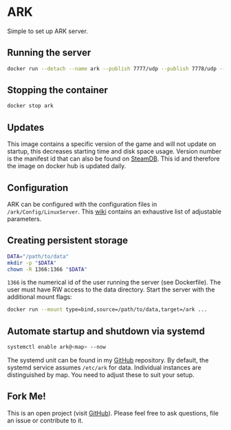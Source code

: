 # ARK
Simple to set up ARK server.

## Running the server
```bash
docker run --detach --name ark --publish 7777/udp --publish 7778/udp --publish 27015/udp hetsh/ark
```

## Stopping the container
```bash
docker stop ark
```

## Updates
This image contains a specific version of the game and will not update on startup, this decreases starting time and disk space usage. Version number is the manifest id that can also be found on [SteamDB](https://steamdb.info/depot/376031/). This id and therefore the image on docker hub is updated daily.

## Configuration
ARK can be configured with the configuration files in `/ark/Config/LinuxServer`. This [wiki](https://ark.gamepedia.com/Server_Configuration) contains an exhaustive list of adjustable parameters.

## Creating persistent storage
```bash
DATA="/path/to/data"
mkdir -p "$DATA"
chown -R 1366:1366 "$DATA"
```
`1366` is the numerical id of the user running the server (see Dockerfile).
The user must have RW access to the data directory.
Start the server with the additional mount flags:
```bash
docker run --mount type=bind,source=/path/to/data,target=/ark ...
```

## Automate startup and shutdown via systemd
```bash
systemctl enable ark@<map> --now
```
The systemd unit can be found in my [GitHub](https://github.com/Hetsh/docker-ark) repository.
By default, the systemd service assumes `/etc/ark` for data.
Individual instances are distinguished by map.
You need to adjust these to suit your setup.

## Fork Me!
This is an open project (visit [GitHub](https://github.com/Hetsh/docker-ark)). Please feel free to ask questions, file an issue or contribute to it.